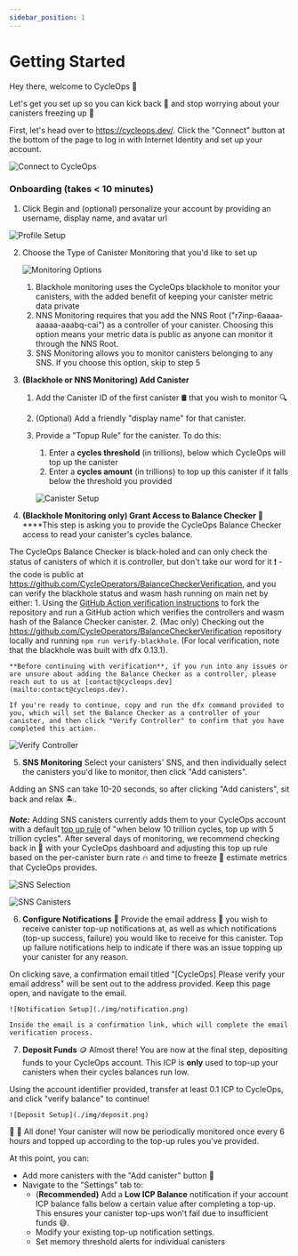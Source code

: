 ```yaml
---
sidebar_position: 1
---
```


# Getting Started

Hey there, welcome to CycleOps 👋

Let's get you set up so you can kick back 🍺 and stop worrying about your canisters freezing up 🥶

First, let's head over to https://cycleops.dev/. Click the "Connect" button at the bottom of the page to log in with Internet Identity and set up your account.

![Connect to CycleOps](./img/connect.png)

### Onboarding (takes < 10 minutes)

1. Click Begin and (optional) personalize your account by providing an username, display name, and avatar url

![Profile Setup](./img/profile.png)

2. Choose the Type of Canister Monitoring that you'd like to set up

   ![Monitoring Options](./img/monitoring.png)

   1. Blackhole monitoring uses the CycleOps blackhole to monitor your canisters, with the added benefit of keeping your canister metric data private
   2. NNS Monitoring requires that you add the NNS Root ("r7inp-6aaaa-aaaaa-aaabq-cai") as a controller of your canister. Choosing this option means your metric data is public as anyone can monitor it through the NNS Root.
   3. SNS Monitoring allows you to monitor canisters belonging to any SNS. If you choose this option, skip to step 5

3. **(Blackhole or NNS Monitoring) Add Canister**

   1. Add the Canister ID of the first canister 🛢️ that you wish to monitor 🔍
   2. (Optional) Add a friendly "display name" for that canister.
   3. Provide a "Topup Rule" for the canister. To do this:

      1. Enter a **cycles threshold** (in trillions), below which CycleOps will top up the canister
      2. Enter a **cycles amount** (in trillions) to top up this canister if it falls below the threshold you provided

      ![Canister Setup](./img/canister.png)

4. **(Blackhole Monitoring only) Grant Access to Balance Checker** 🤝
   \*\*\*\*This step is asking you to provide the CycleOps Balance Checker access to read your canister's cycles balance.

The CycleOps Balance Checker is black-holed and can only check the status of canisters of which it is controller, but don't take our word for it ❗ - the code is public at https://github.com/CycleOperators/BalanceCheckerVerification, and you can verify the blackhole status and wasm hash running on main net by either: 1. Using the [GitHub Action verification instructions](https://github.com/CycleOperators/BalanceCheckerVerification#easy-mode-use-a-gh-action) to fork the repository and run a GitHub action which verifies the controllers and wasm hash of the Balance Checker canister. 2. (Mac only) Checking out the https://github.com/CycleOperators/BalanceCheckerVerification repository locally and running `npm run verify-blackhole`. (For local verification, note that the blackhole was built with dfx 0.13.1).

    **Before continuing with verification**, if you run into any issues or are unsure about adding the Balance Checker as a controller, please reach out to us at [contact@cycleops.dev](mailto:contact@cycleops.dev).

    If you're ready to continue, copy and run the dfx command provided to you, which will set the Balance Checker as a controller of your canister, and then click "Verify Controller" to confirm that you have completed this action.

![Verify Controller](./img/verify.png)

5. **SNS Monitoring**
   Select your canisters' SNS, and then individually select the canisters you'd like to monitor, then click "Add canisters".

Adding an SNS can take 10-20 seconds, so after clicking "Add canisters", sit back and relax 🏝️.

**_Note:_** Adding SNS canisters currently adds them to your CycleOps account with a default [top up rule](./basics/topup-rules) of "when below 10 trillion cycles, top up with 5 trillion cycles". After several days of monitoring, we recommend checking back in 👀 with your CycleOps dashboard and adjusting this top up rule based on the per-canister burn rate 🔥 and time to freeze 🥶 estimate metrics that CycleOps provides.

![SNS Selection](./img/sns.png)

![SNS Canisters](./img/sns-canisters.png)

6. **Configure Notifications** 🔔
   Provide the email address 📩 you wish to receive canister top-up notifications at, as well as which notifications (top-up success, failure) you would like to receive for this canister. Top up failure notifications help to indicate if there was an issue topping up your canister for any reason.

On clicking save, a confirmation email titled "[CycleOps] Please verify your email address" will be sent out to the address provided. Keep this page open, and navigate to the email.

    ![Notification Setup](./img/notification.png)

    Inside the email is a confirmation link, which will complete the email verification process.

7. **Deposit Funds** 🪙
   Almost there! You are now at the final step, depositing funds to your CycleOps account. This ICP is **only** used to top-up your canisters when their cycles balances run low.

Using the account identifier provided, transfer at least 0.1 ICP to CycleOps, and click "verify balance" to continue!

    ![Deposit Setup](./img/deposit.png)

🎉 🍻 All done! Your canister will now be periodically monitored once every 6 hours and topped up according to the top-up rules you've provided.

At this point, you can:

- Add more canisters with the "Add canister" button 🚀
- Navigate to the "Settings" tab to:
  - (**Recommended)** Add a **Low ICP Balance** notification if your account ICP balance falls below a certain value after completing a top-up. This ensures your canister top-ups won't fail due to insufficient funds 😅.
  - Modify your existing top-up notification settings.
  - Set memory threshold alerts for individual canisters
